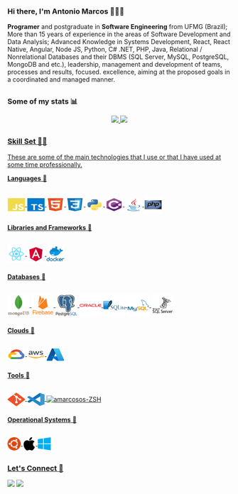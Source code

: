 ### Hi there, I'm Antonio Marcos 👨🏻‍💻

**Programer** and postgraduate in **Software Engineering** from UFMG (Brazil);
More than 15 years of experience in the areas of Software Development and Data Analysis;
Advanced Knowledge in Systems Development, React, React Native, Angular, Node JS, Python, C# .NET, PHP, Java, Relational / Nonrelational Databases and their DBMS (SQL Server, MySQL, PostgreSQL, MongoDB and etc.), leadership, management and development of teams, processes and results, focused. excellence, aiming at the proposed goals in a coordinated and managed manner.

##
### Some of my stats 📊
<div align="center">
  <a href="https://github.com/amarcosos">
  <img height="180em" src="https://github-readme-stats.vercel.app/api?username=amarcosos&show_icons=true&theme=dracula&include_all_commits=true&count_private=true"/>
  <img height="180em" src="https://github-readme-stats.vercel.app/api/top-langs/?username=amarcosos&layout=compact&langs_count=7&theme=dracula"/>
</div>

##
### Skill Set 🤹🏻

These are some of the main technologies that I use or that I have used at some time professionally.
 
**Languages** 🚀

<div style="display: inline_block"><br>
  <img align="center" alt="amarcosos-Js" height="30" width="40" src="https://raw.githubusercontent.com/devicons/devicon/master/icons/javascript/javascript-plain.svg">
  <img align="center" alt="amarcosos-Ts" height="30" width="40" src="https://raw.githubusercontent.com/devicons/devicon/master/icons/typescript/typescript-plain.svg">
  <img align="center" alt="amarcosos-HTML" height="30" width="40" src="https://raw.githubusercontent.com/devicons/devicon/master/icons/html5/html5-original.svg">
  <img align="center" alt="amarcosos-CSS" height="30" width="40" src="https://raw.githubusercontent.com/devicons/devicon/master/icons/css3/css3-original.svg">
  <img align="center" alt="amarcosos-Python" height="30" width="40" src="https://raw.githubusercontent.com/devicons/devicon/master/icons/python/python-original.svg">
  <img align="center" alt="amarcosos-Csharp" height="30" width="40" src="https://raw.githubusercontent.com/devicons/devicon/master/icons/csharp/csharp-original.svg">
  <img align="center" alt="amarcosos-Java" height="30" width="40" src="https://raw.githubusercontent.com/devicons/devicon/master/icons/java/java-original.svg">
  <img align="center" alt="amarcosos-PHP" height="40" width="40" src="https://raw.githubusercontent.com/devicons/devicon/master/icons/php/php-original.svg">
</div>

###
**Libraries and Frameworks** 🚀

<div style="display: inline_block"><br>
  <img align="center" alt="amarcosos-React" height="40" width="40" src="https://raw.githubusercontent.com/github/explore/master/topics/react/react.png">
  <img align="center" alt="amarcosos-Angular" height="40" width="40" src="https://raw.githubusercontent.com/github/explore/master/topics/angular/angular.png">
  <img align="center" alt="amarcosos-Docker" height="40" width="40" src="https://raw.githubusercontent.com/github/explore/master/topics/docker/docker.png">
</div>
  
###
**Databases** 🚀

<div style="display: inline_block"><br>
  <img align="center" alt="amarcosos-MongoDB" height="50" width="50" src="https://raw.githubusercontent.com/devicons/devicon/master/icons/mongodb/mongodb-original-wordmark.svg">
  <img align="center" alt="amarcosos-Firebase" height="50" width="50" src="https://raw.githubusercontent.com/devicons/devicon/master/icons/firebase/firebase-plain-wordmark.svg">
  <img align="center" alt="amarcosos-PostgreSQL" height="50" width="50" src="https://raw.githubusercontent.com/devicons/devicon/master/icons/postgresql/postgresql-original-wordmark.svg">
  <img align="center" alt="amarcosos-Oracle" height="50" width="50" src="https://raw.githubusercontent.com/devicons/devicon/master/icons/oracle/oracle-original.svg">
  <img align="center" alt="amarcosos-SQLite" height="50" width="50" src="https://raw.githubusercontent.com/devicons/devicon/master/icons/sqlite/sqlite-original-wordmark.svg">
  <img align="center" alt="amarcosos-MySQL" height="50" width="50" src="https://raw.githubusercontent.com/devicons/devicon/master/icons/mysql/mysql-original-wordmark.svg">
  <img align="center" alt="amarcosos-SQLServer" height="50" width="50" src="https://raw.githubusercontent.com/devicons/devicon/master/icons/microsoftsqlserver/microsoftsqlserver-plain-wordmark.svg">
</div>
  
###
**Clouds** 🚀

<div style="display: inline_block"><br>
  <img align="center" alt="amarcosos-GCP" height="30" width="40" src="https://raw.githubusercontent.com/devicons/devicon/master/icons/googlecloud/googlecloud-original.svg">
  <img align="center" alt="amarcosos-AWS" height="30" width="40" src="https://raw.githubusercontent.com/github/explore/master/topics/aws/aws.png">
  <img align="center" alt="amarcosos-Azure" height="30" width="40" src="https://raw.githubusercontent.com/devicons/devicon/master/icons/azure/azure-original.svg">
</div>
  
###
**Tools** 🚀

<div style="display: inline_block"><br>
  <img align="center" alt="amarcosos-Git" height="30" width="40" src="https://raw.githubusercontent.com/devicons/devicon/master/icons/git/git-original.svg">
  <img align="center" alt="amarcosos-VSCode" height="30" width="40" src="https://raw.githubusercontent.com/devicons/devicon/master/icons/vscode/vscode-original.svg">
  <img align="center" alt="amarcosos-ZSH" height="30" width="40" src="https://s3.amazonaws.com/ohmyzsh/oh-my-zsh-logo.png">
</div>
  
###
**Operational Systems** 🚀

<div style="display: inline_block"><br>
  <img align="center" alt="amarcosos-Ubuntu" height="30" width="30" src="https://raw.githubusercontent.com/github/explore/master/topics/ubuntu/ubuntu.png">
  <img align="center" alt="amarcosos-OSX" height="30" width="30" src="https://raw.githubusercontent.com/github/explore/master/topics/apple/apple.png">
  <img align="center" alt="amarcosos-ZSH" height="30" width="30" src="https://raw.githubusercontent.com/devicons/devicon/master/icons/windows8/windows8-original.svg">
</div>

##
### Let's Connect 🤝
 
<div> 
  <a href="https://www.linkedin.com/in/antônio-marcos-a8666168" target="_blank"><img src="https://img.shields.io/badge/-LinkedIn-%230077B5?style=for-the-badge&logo=linkedin&logoColor=white" target="_blank"></a> 
  <a href = "mailto:amarcos.os@hotmail.com"><img src="https://img.shields.io/badge/Microsoft_Outlook-0078D4?style=for-the-badge&logo=microsoft-outlook&logoColor=white" target="_blank"></a>
</div>
